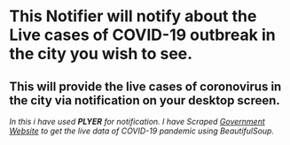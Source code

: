 # This Notifier will notify about the Live cases of COVID-19 outbreak in the city you wish to see.
## This will provide the live cases of coronovirus in the city via notification on your desktop screen.

_In this i have used **PLYER** for notification._
_I have Scraped [Government Website](https://www.mohfw.gov.in/) to get the live data of COVID-19 pandemic using BeautifulSoup._ 
